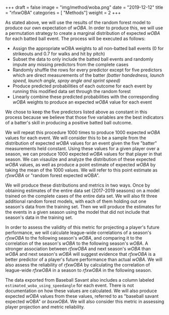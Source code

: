 +++
draft = false
image = "img/method/woba.png"
date = "2019-12-12"
title = "rfxwOBA"
categories = [ "Methods"]
weight = 2
+++

<!--more-->

As stated above, we will use the results of the random forest model to produce our own expectation of *wOBA*. In order to produce this, we will use a permutation strategy to create a marginal distribution of expected *wOBA* for each batted ball event. The process will be executed as follows:

* Assign the appropriate wOBA weights to all non-batted ball events (0 for strikeouts and 0.7 for walks and hit by pitch)
* Subset the data to only include the batted ball events and randomly impute any missing predictors from the complete cases
* Randomly shuffle the rows for every predictor except for five predictors which are direct measurements of the batter *(batter handedness, launch speed, launch angle, spray angle and sprint speed)*
* Produce predicted probabilities of each outcome for each event by running this modified data set through the random forest
* Linearly combine these predicted probabilities with the corresponding *wOBA* weights to produce an expected *wOBA* value for each event

We chose to keep the five predictors listed above as constant in this process because we believe that those five variables are the best indicators of a batter's skill in producing a positive batted ball outcome.

We will repeat this procedure 1000 times to produce 1000 expected *wOBA* values for each event. We will consider this to be a sample from the distribution of expected *wOBA* values for an event given the five "batter" measurements held constant. Using these values for a given player over a season, we can produce 1000 expected *wOBA* values for that player in that season. We can visaulize and analyze the distribution of these expected *wOBA* values, as well as produce a point estimate of expected *wOBA* by taking the mean of the 1000 values. We will refer to this point estimate as *rfxwOBA* or "random forest expected wOBA".

We will produce these distributions and metrics in two ways. Once by obtaining estimates of the entire data set (2017-2019 seasons) on a model trained on the complete cases of the entire data set. We will also fit three additional random forest models, with each of them holding out one season's data from the training set. Then we will produce the estimates for the events in a given season using the model that did not include that season's data in the training set.

In order to assess the validity of this metric for projecting a player's future performance, we will calculate league-wide correlations of a season's *rfxwOBA* to the following season's *wOBA*, and comparing it to the correlation of the season's *wOBA* to the following season's *wOBA*. A stronger association between *rfxwOBA* and next season's *wOBA* than *wOBA* and next season's *wOBA* will suggest evidence that *rfxwOBA* is a better predictor of a player's future performance than actual *wOBA*. We will also assess the reliability of *rfxwOBA* by calculating the correlation of league-wide *rfxwOBA* in a season to *rfxwOBA* in the following season.

The data exported from Baseball Savant also includes a column labeled `estimated_woba_using_speedangle` for each event. There is not documentation on how these values are calculated. We will also produce expected *wOBA* values from these values, referred to as "baseball savant expected wOBA" or *bsxwOBA*. We will also consider this metric in assessing player projection and metric reliability.